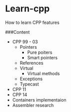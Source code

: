 # Learn-cpp

How to learn CPP features


###Content
- CPP 99 - 03
  - Pointers
    - Pure poiters
    - Smart pointers
  - References
  - Virtual
    - Virtual methods
  - Exceptions
  - Typecast
- CPP 11
- CPP 14
- Containers implementaion
- Assembler research
